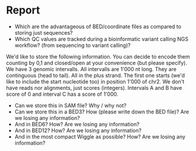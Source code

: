 # Report  
* Which are the advantageous of BED/coordinate files as compared to storing just sequences?  
* Which QC values are tracked during a bioinformatic variant calling NGS workflow? (from sequencing to variant calling)?    
  
We'd like to store the following information. You can decide to encode them counting by 0,1 and closed/open at your convenience (but please specify).  
We have 3 genomic intervalls. All intervalls are 1'000 nt long. They are continguous (head to tail). All in the plus strand. The first one starts (we'd like to include the start nucleotide too) in position 1'000 of chr2. We don't have reads nor alignments, just scores (integers). Intervals A and B have score of 0 and interval C has a score of 1'000.  
* Can we store this in SAM file? Why / why not?  
* Can we store this in a BED3? How (please write down the BED file)? Are we losing any information?  
* And in BED6? How? Are we losing any information?  
* And in BED12? How? Are we losing any information?  
* And in the most compact Wiggle as possible? How? Are we losing any information?

